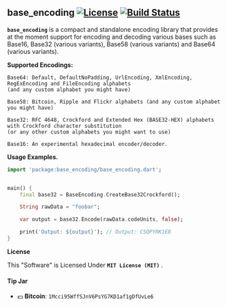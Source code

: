 ## base_encoding [![License](https://img.shields.io/badge/license-MIT-blue.svg)](https://github.com/ron4fun/base_encoding/blob/master/LICENSE) [![Build Status](https://travis-ci.org/ron4fun/base_encoding.svg?branch=master)](https://travis-ci.org/ron4fun/base_encoding)
**`base_encoding`** is a compact and standalone encoding library that provides at the moment support for encoding and decoding various bases such as Base16, Base32 (various variants), Base58 (various variants) and Base64 (various variants).

**Supported Encodings:**

    Base64: Default, DefaultNoPadding, UrlEncoding, XmlEncoding, RegExEncoding and FileEncoding alphabets 
    (and any custom alphabet you might have)
    
    Base58: Bitcoin, Ripple and Flickr alphabets (and any custom alphabet you might have)

    Base32: RFC 4648, Crockford and Extended Hex (BASE32-HEX) alphabets with Crockford character substitution 
    (or any other custom alphabets you might want to use)   
    
    Base16: An experimental hexadecimal encoder/decoder.

   
**Usage Examples.**

```dart
import 'package:base_encoding/base_encoding.dart';


main() {
    final base32 = BaseEncoding.CreateBase32Crockford();

    String rawData = "foobar";

    var output = base32.Encode(rawData.codeUnits, false);

    print('Output: ${output}'); // Output: CSQPYRK1E8
}
```
    
**License**

This "Software" is Licensed Under  **`MIT License (MIT)`** .

#### Tip Jar
* :dollar: **Bitcoin**: `1Mcci95WffSJnV6PsYG7KD1af1gDfUvLe6`

